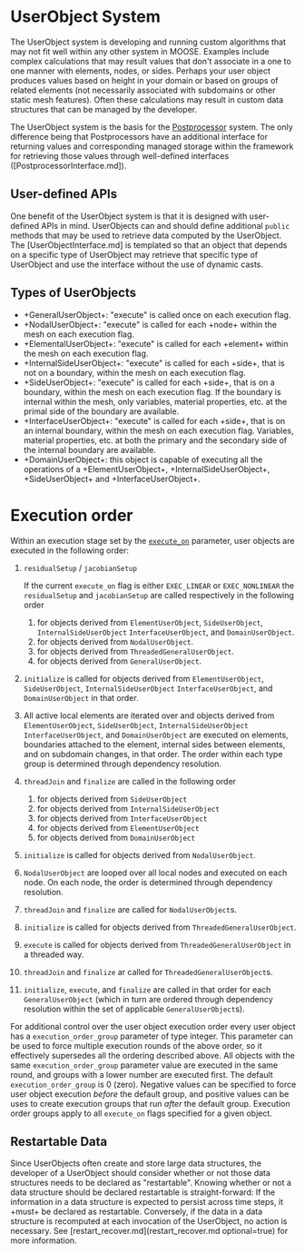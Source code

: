 # UserObject System

The UserObject system is developing and running custom algorithms that may not fit well within
any other system in MOOSE. Examples include complex calculations that may result values that
don't associate in a one to one manner with elements, nodes, or sides. Perhaps your user object
produces values based on height in your domain or based on groups of related elements (not
necessarily associated with subdomains or other static mesh features). Often these calculations
may result in custom data structures that can be managed by the developer.

The UserObject system is the basis for the [Postprocessor](syntax/Postprocessors/index.md) system.
The only difference being that Postprocessors have an additional interface for returning values
and corresponding managed storage within the framework for retrieving those values through
well-defined interfaces \([PostprocessorInterface.md]\).

## User-defined APIs

One benefit of the UserObject system is that it is designed with user-defined APIs in mind.
UserObjects can and should define additional `public` methods that may be used to retrieve
data computed by the UserObject. The [UserObjectInterface.md] is templated so that an object
that depends on a specific type of UserObject may retrieve that specific type of UserObject
and use the interface without the use of dynamic casts.

## Types of UserObjects

- +GeneralUserObject+: "execute" is called once on each execution flag.
- +NodalUserObject+: "execute" is called for each +node+ within the mesh on each execution flag.
- +ElementalUserObject+: "execute" is called for each +element+ within the mesh on each execution
   flag.
- +InternalSideUserObject+: "execute" is called for each +side+, that is not on a boundary,
   within the mesh on each execution flag.
- +SideUserObject+: "execute" is called for each +side+, that is on a boundary, within the mesh
   on each execution flag. If the boundary is internal within the mesh, only variables, material
   properties, etc. at the primal side of the boundary are available.
- +InterfaceUserObject+: "execute" is called for each +side+, that is on an internal boundary,
   within the mesh on each execution flag. Variables, material properties, etc. at both the primary
   and the secondary side of the internal boundary are available.
- +DomainUserObject+: this object is capable of executing all the operations of
  a +ElementUserObject+, +InternalSideUserObject+, +SideUserObject+ and +InterfaceUserObject+.

# Execution order

Within an execution stage set by the [`execute_on`](SetupInterface.md) parameter, user objects are executed in
the following order:

1. `residualSetup` / `jacobianSetup`

   If the current `execute_on` flag is either `EXEC_LINEAR` or `EXEC_NONLINEAR` the `residualSetup`
   and `jacobianSetup` are called respectively in the following order

   1. for objects derived from `ElementUserObject`,  `SideUserObject`, `InternalSideUserObject`
      `InterfaceUserObject`, and  `DomainUserObject`.
   2. for objects derived from `NodalUserObject`.
   3. for objects derived from `ThreadedGeneralUserObject`.
   4. for objects derived from `GeneralUserObject`.

2. `initialize` is called for objects derived from `ElementUserObject`,  `SideUserObject`,
   `InternalSideUserObject` `InterfaceUserObject`, and  `DomainUserObject` in that order.

3. All active local elements are iterated over and objects derived from `ElementUserObject`,
   `SideUserObject`, `InternalSideUserObject` `InterfaceUserObject`, and  `DomainUserObject` are
   executed on elements, boundaries attached to the element, internal sides between elements, and on subdomain changes, in that order.
   The order within each type group is determined through dependency resolution.

4. `threadJoin` and `finalize` are called in the following order

   1. for objects derived from `SideUserObject`
   2. for objects derived from `InternalSideUserObject`
   3. for objects derived from `InterfaceUserObject`
   4. for objects derived from `ElementUserObject`
   5. for objects derived from `DomainUserObject`

5. `initialize` is called for objects derived from `NodalUserObject`.

6. `NodalUserObject` are looped over all local nodes and executed on each node.
   On each node, the order is determined through dependency resolution.

7. `threadJoin` and `finalize` are called for `NodalUserObject`s.

8. `initialize` is called for objects derived from `ThreadedGeneralUserObject`.

9. `execute` is called for objects derived from `ThreadedGeneralUserObject` in a threaded way.

10. `threadJoin` and `finalize` ar called for `ThreadedGeneralUserObject`s.

12. `initialize`, `execute`, and `finalize` are called in that order for each `GeneralUserObject` (which in turn are ordered through dependency resolution within the set of applicable `GeneralUserObject`s).

For additional control over the user object execution order every user object has a `execution_order_group`
parameter of type integer. This parameter can be used to force multiple execution rounds of the
above order, so it effectively supersedes all the ordering described above. All objects with the same `execution_order_group` parameter value are executed in the
same round, and groups with a lower number are executed first. The default `execution_order_group`
is 0 (zero). Negative values can be specified to force user object execution *before* the default group, and
positive values can be uses to create execution groups that run *after* the default group. Execution
order groups apply to all `execute_on` flags specified for a given object.

## Restartable Data

Since UserObjects often create and store large data structures, the developer of a UserObject
should consider whether or not those data structures needs to be declared as "restartable".
Knowing whether or not a data structure should be declared restartable is straight-forward:
If the information in a data structure is expected to persist across time steps, it +must+
be declared as restartable. Conversely, if the data in a data structure is recomputed
at each invocation of the UserObject, no action is necessary. See [restart_recover.md](restart_recover.md optional=true)
for more information.
